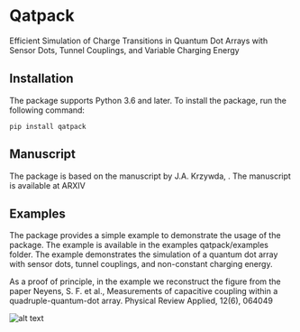 # Qatpack
Efficient Simulation of Charge Transitions in Quantum Dot Arrays with Sensor Dots, Tunnel Couplings, and Variable Charging Energy


## Installation
The package supports Python 3.6 and later. To install the package, run the following command:
 

    pip install qatpack

## Manuscript
The package is based on the manuscript by J.A. Krzywda, . The manuscript is available at ARXIV

## Examples
The package provides a simple example to demonstrate the usage of the package. The example is available in the examples qatpack/examples folder. The example demonstrates the simulation of a quantum dot array with sensor dots, tunnel couplings, and non-constant charging energy. 

As a proof of principle, in the example we reconstruct the figure from the paper Neyens, S. F. et al., Measurements of capacitive coupling within a quadruple-quantum-dot array. Physical Review Applied, 12(6), 064049


![alt text](../Figures/neyens.png)
